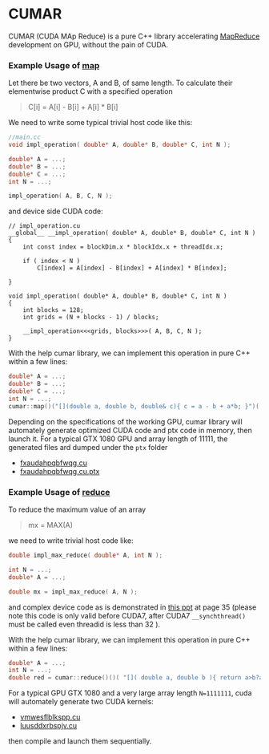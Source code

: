 # CUMAR

CUMAR (CUDA MAp Reduce) is a pure C++ library accelerating [MapReduce](https://www.wikiwand.com/en/MapReduce) development on GPU, without the pain of CUDA.

### Example Usage of [__map__](http://www.wikiwand.com/en/Map_(higher-order_function))

Let there be two vectors, A and B, of same length. To calculate their elementwise product C with a specified operation

> C[i] = A[i] - B[i] + A[i] * B[i]

We need to write some typical trivial host code like this:

```C++
//main.cc
void impl_operation( double* A, double* B, double* C, int N );

double* A = ...;
double* B = ...;
double* C = ...;
int N = ...;

impl_operation( A, B, C, N );
```

and device side CUDA code:

```CUDA
// impl_operation.cu
__global__ __impl_operation( double* A, double* B, double* C, int N )
{
    int const index = blockDim.x * blockIdx.x + threadIdx.x;

    if ( index < N )
        C[index] = A[index] - B[index] + A[index] * B[index];

}

void impl_operation( double* A, double* B, double* C, int N )
{
    int blocks = 128;
    int grids = (N + blocks - 1) / blocks;

    __impl_operation<<<grids, blocks>>>( A, B, C, N );
}
```

With the help cumar library, we can implement this operation in pure C++ within a few lines:

```C++
double* A = ...;
double* B = ...;
double* C = ...;
int N = ...;
cumar::map()("[](double a, double b, double& c){ c = a - b + a*b; }")( A, A+N, B, C );
```

Depending on the specifications of the working GPU, cumar library will automately generate optimized CUDA code and ptx code in memory, then launch it.
For a typical GTX 1080 GPU and array length of 11111, the generated files ard dumped under the `ptx` folder

+ [fxaudahpqbfwqg.cu](ptx/fxaudahpqbfwqg.cu)
+ [fxaudahpqbfwqg.cu.ptx](ptx/fxaudahpqbfwqg.cu.ptx)

### Example Usage of [__reduce__](https://en.wikipedia.org/wiki/Fold_(higher-order_function))

To reduce the maximum value of an array

> mx = MAX(A)

we need to write trivial host code like:

```C++
double impl_max_reduce( double* A, int N );

int N = ...;
double* A = ...;

double mx = impl_max_reduce( A, N );
```

and complex device code as is demonstrated in [this ppt](http://developer.download.nvidia.com/compute/cuda/1.1-Beta/x86_website/projects/reduction/doc/reduction.pdf) at page 35 (please note this code is only valid before CUDA7, after CUDA7 `__synchthread()` must be called even threadid is less than 32 ).

With the help cumar library, we can implement this operation in pure C++ within a few lines:
```c++
double* A = ...;
int N = ...;
double red = cumar::reduce()()( "[]( double a, double b ){ return a>b?a:b; }" )( A, A+N );
```

For a typical GPU GTX 1080 and a very large array length `N=1111111`,  cuda will automately generate two CUDA kernels:
+ [vmwesflblkspp.cu](ptx/vmwesflblkspp.cu)
+ [luusddxrbspjv.cu](ptx/luusddxrbspjv.cu)

then compile and launch them sequentially.



